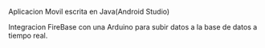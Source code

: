 Aplicacion Movil escrita en Java(Android Studio)

Integracion FireBase con una Arduino para subir datos a la base de datos a tiempo real.
